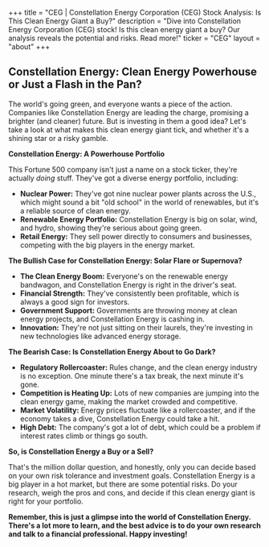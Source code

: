 +++
title = "CEG |  Constellation Energy Corporation (CEG) Stock Analysis: Is This Clean Energy Giant a Buy?"
description = "Dive into Constellation Energy Corporation (CEG) stock! Is this clean energy giant a buy? Our analysis reveals the potential and risks. Read more!"
ticker = "CEG"
layout = "about"
+++

        


## Constellation Energy: Clean Energy Powerhouse or Just a Flash in the Pan?

The world's going green, and everyone wants a piece of the action. Companies like Constellation Energy are leading the charge, promising a brighter (and cleaner) future. But is investing in them a good idea? Let's take a look at what makes this clean energy giant tick, and whether it's a shining star or a risky gamble.

**Constellation Energy: A Powerhouse Portfolio**

This Fortune 500 company isn't just a name on a stock ticker, they're actually *doing* stuff. They've got a diverse energy portfolio, including:

* **Nuclear Power:** They've got nine nuclear power plants across the U.S., which might sound a bit "old school" in the world of renewables, but it's a reliable source of clean energy.
* **Renewable Energy Portfolio:** Constellation Energy is big on solar, wind, and hydro, showing they're serious about going green. 
* **Retail Energy:** They sell power directly to consumers and businesses, competing with the big players in the energy market. 

**The Bullish Case for Constellation Energy: Solar Flare or Supernova?**

* **The Clean Energy Boom:** Everyone's on the renewable energy bandwagon, and Constellation Energy is right in the driver's seat.
* **Financial Strength:** They've consistently been profitable, which is always a good sign for investors.
* **Government Support:** Governments are throwing money at clean energy projects, and Constellation Energy is cashing in.
* **Innovation:** They're not just sitting on their laurels, they're investing in new technologies like advanced energy storage.

**The Bearish Case: Is Constellation Energy About to Go Dark?**

* **Regulatory Rollercoaster:** Rules change, and the clean energy industry is no exception. One minute there's a tax break, the next minute it's gone.
* **Competition is Heating Up:** Lots of new companies are jumping into the clean energy game, making the market crowded and competitive.
* **Market Volatility:** Energy prices fluctuate like a rollercoaster, and if the economy takes a dive, Constellation Energy could take a hit.
* **High Debt:** The company's got a lot of debt, which could be a problem if interest rates climb or things go south.

**So, is Constellation Energy a Buy or a Sell?**

That's the million dollar question, and honestly, only you can decide based on your own risk tolerance and investment goals. Constellation Energy is a big player in a hot market, but there are some potential risks. Do your research, weigh the pros and cons, and decide if this clean energy giant is right for your portfolio. 

**Remember, this is just a glimpse into the world of Constellation Energy. There's a lot more to learn, and the best advice is to do your own research and talk to a financial professional. Happy investing!** 

        